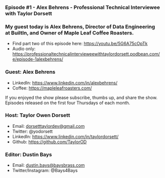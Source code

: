 ### Episode #1 - Alex Behrens - Professional Technical Interviewee with Taylor Dorsett

### My guest today is Alex Behrens, Director of Data Engineering at BuiltIn, and Owner of Maple Leaf Coffee Roasters.

- Find part two of this episode here: https://youtu.be/5G6A75cOpTk
- Audio only: https://professionaltechnicalintervieweewithtaylordorsett.podbean.com/e/episode-1alexbehrens/

### Guest: Alex Behrens
- LinkedIn: https://www.linkedin.com/in/alexbehrens/
- Coffee: https://mapleleafroasters.com/

If you enjoyed the show please subscribe, thumbs up, and share the show.
Episodes released on the first four Thursdays of each month.

### Host: Taylor Owen Dorsett
- Email: dorsetttaylordev@gmail.com
- Twitter: @yodorsett
- LinkedIn: https://www.linkedin.com/in/taylordorsett/
- Github: https://github.com/TaylorOD

### Editor: Dustin Bays
- Email: dustin.bays@baysbrass.com
- Twitter/Instagram: @Bays4Bays

